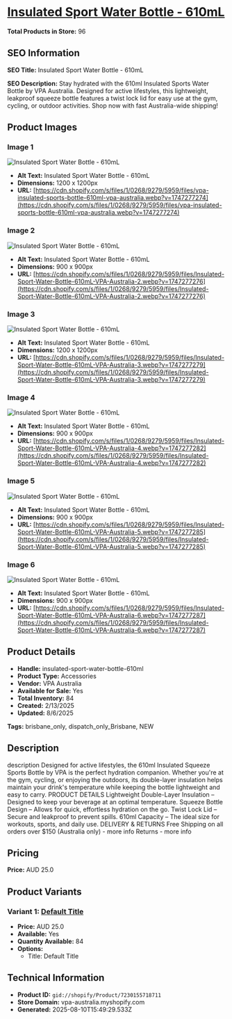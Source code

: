 # [Insulated Sport Water Bottle - 610mL](https://vpa-australia.myshopify.com/products/insulated-sport-water-bottle-610ml)

**Total Products in Store:** 96

## SEO Information

**SEO Title:** Insulated Sport Water Bottle - 610mL

**SEO Description:** Stay hydrated with the 610ml Insulated Sports Water Bottle by VPA Australia. Designed for active lifestyles, this lightweight, leakproof squeeze bottle features a twist lock lid for easy use at the gym, cycling, or outdoor activities. Shop now with fast Australia-wide shipping!

## Product Images

### Image 1
![Insulated Sport Water Bottle - 610mL](https://cdn.shopify.com/s/files/1/0268/9279/5959/files/vpa-insulated-sports-bottle-610ml-vpa-australia.webp?v=1747277274)

- **Alt Text:** Insulated Sport Water Bottle - 610mL
- **Dimensions:** 1200 x 1200px
- **URL:** [https://cdn.shopify.com/s/files/1/0268/9279/5959/files/vpa-insulated-sports-bottle-610ml-vpa-australia.webp?v=1747277274](https://cdn.shopify.com/s/files/1/0268/9279/5959/files/vpa-insulated-sports-bottle-610ml-vpa-australia.webp?v=1747277274)

### Image 2
![Insulated Sport Water Bottle - 610mL](https://cdn.shopify.com/s/files/1/0268/9279/5959/files/Insulated-Sport-Water-Bottle-610mL-VPA-Australia-2.webp?v=1747277276)

- **Alt Text:** Insulated Sport Water Bottle - 610mL
- **Dimensions:** 900 x 900px
- **URL:** [https://cdn.shopify.com/s/files/1/0268/9279/5959/files/Insulated-Sport-Water-Bottle-610mL-VPA-Australia-2.webp?v=1747277276](https://cdn.shopify.com/s/files/1/0268/9279/5959/files/Insulated-Sport-Water-Bottle-610mL-VPA-Australia-2.webp?v=1747277276)

### Image 3
![Insulated Sport Water Bottle - 610mL](https://cdn.shopify.com/s/files/1/0268/9279/5959/files/Insulated-Sport-Water-Bottle-610mL-VPA-Australia-3.webp?v=1747277279)

- **Alt Text:** Insulated Sport Water Bottle - 610mL
- **Dimensions:** 1200 x 1200px
- **URL:** [https://cdn.shopify.com/s/files/1/0268/9279/5959/files/Insulated-Sport-Water-Bottle-610mL-VPA-Australia-3.webp?v=1747277279](https://cdn.shopify.com/s/files/1/0268/9279/5959/files/Insulated-Sport-Water-Bottle-610mL-VPA-Australia-3.webp?v=1747277279)

### Image 4
![Insulated Sport Water Bottle - 610mL](https://cdn.shopify.com/s/files/1/0268/9279/5959/files/Insulated-Sport-Water-Bottle-610mL-VPA-Australia-4.webp?v=1747277282)

- **Alt Text:** Insulated Sport Water Bottle - 610mL
- **Dimensions:** 900 x 900px
- **URL:** [https://cdn.shopify.com/s/files/1/0268/9279/5959/files/Insulated-Sport-Water-Bottle-610mL-VPA-Australia-4.webp?v=1747277282](https://cdn.shopify.com/s/files/1/0268/9279/5959/files/Insulated-Sport-Water-Bottle-610mL-VPA-Australia-4.webp?v=1747277282)

### Image 5
![Insulated Sport Water Bottle - 610mL](https://cdn.shopify.com/s/files/1/0268/9279/5959/files/Insulated-Sport-Water-Bottle-610mL-VPA-Australia-5.webp?v=1747277285)

- **Alt Text:** Insulated Sport Water Bottle - 610mL
- **Dimensions:** 900 x 900px
- **URL:** [https://cdn.shopify.com/s/files/1/0268/9279/5959/files/Insulated-Sport-Water-Bottle-610mL-VPA-Australia-5.webp?v=1747277285](https://cdn.shopify.com/s/files/1/0268/9279/5959/files/Insulated-Sport-Water-Bottle-610mL-VPA-Australia-5.webp?v=1747277285)

### Image 6
![Insulated Sport Water Bottle - 610mL](https://cdn.shopify.com/s/files/1/0268/9279/5959/files/Insulated-Sport-Water-Bottle-610mL-VPA-Australia-6.webp?v=1747277287)

- **Alt Text:** Insulated Sport Water Bottle - 610mL
- **Dimensions:** 900 x 900px
- **URL:** [https://cdn.shopify.com/s/files/1/0268/9279/5959/files/Insulated-Sport-Water-Bottle-610mL-VPA-Australia-6.webp?v=1747277287](https://cdn.shopify.com/s/files/1/0268/9279/5959/files/Insulated-Sport-Water-Bottle-610mL-VPA-Australia-6.webp?v=1747277287)

## Product Details

- **Handle:** insulated-sport-water-bottle-610ml
- **Product Type:** Accessories
- **Vendor:** VPA Australia
- **Available for Sale:** Yes
- **Total Inventory:** 84
- **Created:** 2/13/2025
- **Updated:** 8/6/2025

**Tags:** brisbane_only, dispatch_only_Brisbane, NEW

## Description

description Designed for active lifestyles, the 610ml Insulated Squeeze Sports Bottle by VPA is the perfect hydration companion. Whether you're at the gym, cycling, or enjoying the outdoors, its double-layer insulation helps maintain your drink's temperature while keeping the bottle lightweight and easy to carry. PRODUCT DETAILS Lightweight Double-Layer Insulation – Designed to keep your beverage at an optimal temperature. Squeeze Bottle Design – Allows for quick, effortless hydration on the go. Twist Lock Lid – Secure and leakproof to prevent spills. 610ml Capacity – The ideal size for workouts, sports, and daily use. DELIVERY & RETURNS Free Shipping on all orders over $150 (Australia only) - more info Returns - more info

## Pricing

**Price:** AUD 25.0

## Product Variants

### Variant 1: [Default Title](https://vpa-australia.myshopify.com/products/insulated-sport-water-bottle-610ml)

- **Price:** AUD 25.0
- **Available:** Yes
- **Quantity Available:** 84
- **Options:**
  - Title: Default Title

## Technical Information

- **Product ID:** `gid://shopify/Product/7230155718711`
- **Store Domain:** vpa-australia.myshopify.com
- **Generated:** 2025-08-10T15:49:29.533Z

